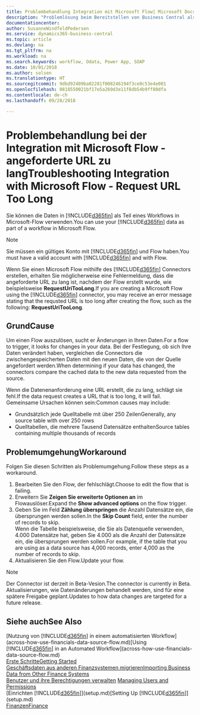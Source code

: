 ```yaml
---
title: Problembehandlung Integration mit Microsoft Flow| Microsoft Docs
description: "Problemlösung beim Bereitstellen von Business Central als Datenquelle und eine OData-URL Ihrer Webdienste festlegen, um eine Geschäfts-App mithilfe einem automatisierten Workflow zu erstellen."
documentationcenter: 
author: SusanneWindfeldPedersen
ms.service: dynamics365-business-central
ms.topic: article
ms.devlang: na
ms.tgt_pltfrm: na
ms.workload: na
ms.search.keywords: workflow, Odata, Power App, SOAP
ms.date: 10/01/2018
ms.author: solsen
ms.translationtype: HT
ms.sourcegitcommit: 9dbd92409ba02281f008246194f3ce0c53e4e001
ms.openlocfilehash: 0818550021bf17e5a269d3e11f8db54b9ff80dfa
ms.contentlocale: de-ch
ms.lasthandoff: 09/28/2018

---
```

# <a name="troubleshooting-integration-with-microsoft-flow---request-url-too-long"></a><span data-ttu-id="f80eb-103">Problembehandlung bei der Integration mit Microsoft Flow - angeforderte URL zu lang</span><span class="sxs-lookup"><span data-stu-id="f80eb-103">Troubleshooting Integration with Microsoft Flow - Request URL Too Long</span></span>
<span data-ttu-id="f80eb-104">Sie können die Daten in [!INCLUDE[d365fin](includes/d365fin_md.md)] als Teil eines Workflows in Microsoft-Flow verwenden.</span><span class="sxs-lookup"><span data-stu-id="f80eb-104">You can use your [!INCLUDE[d365fin](includes/d365fin_md.md)] data as part of a workflow in Microsoft Flow.</span></span>  

> [!NOTE]  
>   <span data-ttu-id="f80eb-105">Sie müssen ein gültiges Konto mit [!INCLUDE[d365fin](includes/d365fin_md.md)] und Flow haben.</span><span class="sxs-lookup"><span data-stu-id="f80eb-105">You must have a valid account with [!INCLUDE[d365fin](includes/d365fin_md.md)] and with Flow.</span></span>  

<span data-ttu-id="f80eb-106">Wenn Sie einen Microsoft Flow mithilfe des [!INCLUDE[d365fin](includes/d365fin_md.md)] Connectors erstellen, erhalten Sie möglicherweise eine Fehlermeldung, dass die angeforderte URL zu lang ist, nachdem der Flow erstellt wurde, wie beispielsweise **RequestUriTooLong**.</span><span class="sxs-lookup"><span data-stu-id="f80eb-106">If you are creating a Microsoft Flow using the [!INCLUDE[d365fin](includes/d365fin_md.md)] connector, you may receive an error message stating that the requsted URL is too long after creating the flow, such as the following: **RequestUriTooLong**.</span></span>

## <a name="cause"></a><span data-ttu-id="f80eb-107">Grund</span><span class="sxs-lookup"><span data-stu-id="f80eb-107">Cause</span></span>
<span data-ttu-id="f80eb-108">Um einen Flow auszulösen, sucht er Änderungen in Ihren Daten.</span><span class="sxs-lookup"><span data-stu-id="f80eb-108">For a flow to trigger, it looks for changes in your data.</span></span> <span data-ttu-id="f80eb-109">Bei der Festlegung, ob sich Ihre Daten verändert haben, vergleichen die Connectors die zwischengespeicherten Daten mit den neuen Daten, die von der Quelle angefordert werden.</span><span class="sxs-lookup"><span data-stu-id="f80eb-109">When determining if your data has changed, the connectors compare the cached data to the new data requested from the source.</span></span>  

<span data-ttu-id="f80eb-110">Wenn die Datenenanforderung eine URL erstellt, die zu lang, schlägt sie fehl.</span><span class="sxs-lookup"><span data-stu-id="f80eb-110">If the data request creates a URL that is too long, it will fail.</span></span> <span data-ttu-id="f80eb-111">Gemeinsame Ursachen können sein:</span><span class="sxs-lookup"><span data-stu-id="f80eb-111">Common causes may include:</span></span>
- <span data-ttu-id="f80eb-112">Grundsätzlich jede Quelltabelle mit über 250 Zeilen</span><span class="sxs-lookup"><span data-stu-id="f80eb-112">Generally, any source table with over 250 rows</span></span>
- <span data-ttu-id="f80eb-113">Quelltabellen, die mehrere Tausend Datensätze enthalten</span><span class="sxs-lookup"><span data-stu-id="f80eb-113">Source tables containing multiple thousands of records</span></span>

## <a name="workaround"></a><span data-ttu-id="f80eb-114">Problemumgehung</span><span class="sxs-lookup"><span data-stu-id="f80eb-114">Workaround</span></span>
<span data-ttu-id="f80eb-115">Folgen Sie diesen Schritten als Problemumgehung.</span><span class="sxs-lookup"><span data-stu-id="f80eb-115">Follow these steps as a workaround.</span></span>
1. <span data-ttu-id="f80eb-116">Bearbeiten Sie den Flow, der fehlschlägt.</span><span class="sxs-lookup"><span data-stu-id="f80eb-116">Choose to edit the flow that is failing.</span></span>
2. <span data-ttu-id="f80eb-117">Erweitern Sie **Zeigen Sie erweiterte Optionen an** im Flowauslöser.</span><span class="sxs-lookup"><span data-stu-id="f80eb-117">Expand the **Show advanced options** on the flow trigger.</span></span>
3. <span data-ttu-id="f80eb-118">Geben Sie im Feld **Zählung überspringen** die Anzahl Datensätze ein, die übersprungen werden sollen.</span><span class="sxs-lookup"><span data-stu-id="f80eb-118">In the **Skip Count** field, enter the number of records to skip.</span></span>  
<span data-ttu-id="f80eb-119">Wenn die Tabelle beispielsweise, die Sie als Datenquelle verwenden, 4.000 Datensätze hat, geben Sie 4.000 als die Anzahl der Datensätze ein, die übersprungen werden sollen.</span><span class="sxs-lookup"><span data-stu-id="f80eb-119">For example, if the table that you are using as a data source has 4,000 records, enter 4,000 as the number of records to skip.</span></span>
4. <span data-ttu-id="f80eb-120">Aktualisieren Sie den Flow.</span><span class="sxs-lookup"><span data-stu-id="f80eb-120">Update your flow.</span></span>

> [!NOTE]  
> <span data-ttu-id="f80eb-121">Der Connector ist derzeit in Beta-Vesion.</span><span class="sxs-lookup"><span data-stu-id="f80eb-121">The connector is currently in Beta.</span></span> <span data-ttu-id="f80eb-122">Aktualisierungen, wie Datenänderungen behandelt werden, sind für eine spätere Freigabe geplant.</span><span class="sxs-lookup"><span data-stu-id="f80eb-122">Updates to how data changes are targeted for a future release.</span></span>


## <a name="see-also"></a><span data-ttu-id="f80eb-123">Siehe auch</span><span class="sxs-lookup"><span data-stu-id="f80eb-123">See Also</span></span>
<span data-ttu-id="f80eb-124">[Nutzung von [!INCLUDE[d365fin](includes/d365fin_md.md)] in einem automatisierten Workflow](across-how-use-financials-data-source-flow.md)</span><span class="sxs-lookup"><span data-stu-id="f80eb-124">[Using [!INCLUDE[d365fin](includes/d365fin_md.md)] in an Automated Workflow](across-how-use-financials-data-source-flow.md)</span></span>  
[<span data-ttu-id="f80eb-125">Erste Schritte</span><span class="sxs-lookup"><span data-stu-id="f80eb-125">Getting Started</span></span>](product-get-started.md)  
[<span data-ttu-id="f80eb-126">Geschäftsdaten aus anderen Finanzsystemen migrieren</span><span class="sxs-lookup"><span data-stu-id="f80eb-126">Importing Business Data from Other Finance Systems</span></span>](across-import-data-configuration-packages.md)  
<span data-ttu-id="f80eb-127">[Benutzer und ihre Berechtigungen verwalten](ui-how-users-permissions.md)  </span><span class="sxs-lookup"><span data-stu-id="f80eb-127">[Managing Users and Permissions](ui-how-users-permissions.md)  </span></span>  
<span data-ttu-id="f80eb-128">[Einrichten [!INCLUDE[d365fin](includes/d365fin_md.md)]](setup.md)</span><span class="sxs-lookup"><span data-stu-id="f80eb-128">[Setting Up [!INCLUDE[d365fin](includes/d365fin_md.md)]](setup.md)</span></span>  
[<span data-ttu-id="f80eb-129">Finanzen</span><span class="sxs-lookup"><span data-stu-id="f80eb-129">Finance</span></span>](finance.md)  

